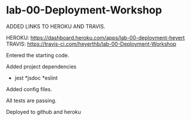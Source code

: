 # lab-00-Deployment-Workshop


<!-- UPDATE -->
ADDED LINKS TO HEROKU AND TRAVIS.

HEROKU: https://dashboard.heroku.com/apps/lab-00-deployment-heyert
TRAVIS: https://travis-ci.com/heyerthb/lab-00-Deployment-Workshop


Entered the starting code.

Added project dependencies
  * jest
  *jsdoc
  *eslint

Added config files.

All tests are passing. 

Deployed to github and heroku